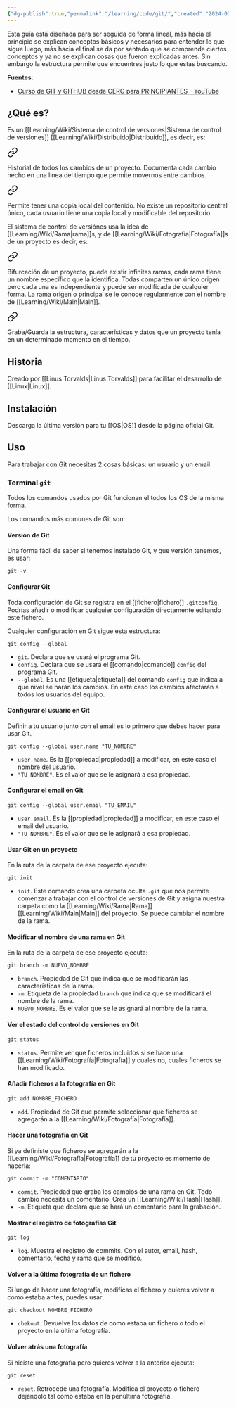 ```yaml
---
{"dg-publish":true,"permalink":"/learning/code/git/","created":"2024-03-14T13:56","updated":"2024-03-16T16:15"}
---
```


Esta guía está diseñada para ser seguida de forma lineal, más hacia el principio se explican conceptos básicos y necesarios para entender lo que sigue luego, más hacia el final se da por sentado que se comprende ciertos conceptos y ya no se explican cosas que fueron explicadas antes. Sin embargo la estructura permite que encuentres justo lo que estas buscando.

**Fuentes**: 
- [Curso de GIT y GITHUB desde CERO para PRINCIPIANTES - YouTube](https://youtube.com/watch?v=3GymExBkKjE)
## ¿Qué es?
Es un [[Learning/Wiki/Sistema de control de versiones\|Sistema de control de versiones]] [[Learning/Wiki/Distribuido\|Distribuido]], es decir, es:

<div class="transclusion internal-embed is-loaded"><a class="markdown-embed-link" href="/sistema-de-control-de-versiones/#4a1b0e" aria-label="Open link"><svg xmlns="http://www.w3.org/2000/svg" width="24" height="24" viewBox="0 0 24 24" fill="none" stroke="currentColor" stroke-width="2" stroke-linecap="round" stroke-linejoin="round" class="svg-icon lucide-link"><path d="M10 13a5 5 0 0 0 7.54.54l3-3a5 5 0 0 0-7.07-7.07l-1.72 1.71"></path><path d="M14 11a5 5 0 0 0-7.54-.54l-3 3a5 5 0 0 0 7.07 7.07l1.71-1.71"></path></svg></a><div class="markdown-embed">



Historial de todos los cambios de un proyecto. Documenta cada cambio hecho en una linea del tiempo que permite movernos entre cambios. 

</div></div>


<div class="transclusion internal-embed is-loaded"><a class="markdown-embed-link" href="/distribuido/#703a42" aria-label="Open link"><svg xmlns="http://www.w3.org/2000/svg" width="24" height="24" viewBox="0 0 24 24" fill="none" stroke="currentColor" stroke-width="2" stroke-linecap="round" stroke-linejoin="round" class="svg-icon lucide-link"><path d="M10 13a5 5 0 0 0 7.54.54l3-3a5 5 0 0 0-7.07-7.07l-1.72 1.71"></path><path d="M14 11a5 5 0 0 0-7.54-.54l-3 3a5 5 0 0 0 7.07 7.07l1.71-1.71"></path></svg></a><div class="markdown-embed">



Permite tener una copia local del contenido. No existe un repositorio central único, cada usuario tiene una copia local y modificable del repositorio. 

</div></div>


El sistema de control de versiónes usa la idea de [[Learning/Wiki/Rama\|rama]]s, y de [[Learning/Wiki/Fotografía\|Fotografía]]s de un proyecto es decir, es:

<div class="transclusion internal-embed is-loaded"><a class="markdown-embed-link" href="/rama/#200880" aria-label="Open link"><svg xmlns="http://www.w3.org/2000/svg" width="24" height="24" viewBox="0 0 24 24" fill="none" stroke="currentColor" stroke-width="2" stroke-linecap="round" stroke-linejoin="round" class="svg-icon lucide-link"><path d="M10 13a5 5 0 0 0 7.54.54l3-3a5 5 0 0 0-7.07-7.07l-1.72 1.71"></path><path d="M14 11a5 5 0 0 0-7.54-.54l-3 3a5 5 0 0 0 7.07 7.07l1.71-1.71"></path></svg></a><div class="markdown-embed">



Bifurcación de un proyecto, puede existir infinitas ramas, cada rama tiene un nombre específico que la identifica. Todas comparten un único origen pero cada una es independiente y puede ser modificada de cualquier forma. La rama origen o principal se le conoce regularmente con el nombre de [[Learning/Wiki/Main\|Main]]. 

</div></div>


<div class="transclusion internal-embed is-loaded"><a class="markdown-embed-link" href="/fotografia/#3dcda9" aria-label="Open link"><svg xmlns="http://www.w3.org/2000/svg" width="24" height="24" viewBox="0 0 24 24" fill="none" stroke="currentColor" stroke-width="2" stroke-linecap="round" stroke-linejoin="round" class="svg-icon lucide-link"><path d="M10 13a5 5 0 0 0 7.54.54l3-3a5 5 0 0 0-7.07-7.07l-1.72 1.71"></path><path d="M14 11a5 5 0 0 0-7.54-.54l-3 3a5 5 0 0 0 7.07 7.07l1.71-1.71"></path></svg></a><div class="markdown-embed">



Graba/Guarda la estructura, características y datos que un proyecto tenía en un determinado momento en el tiempo. 

</div></div>


## Historia
Creado por [[Linus Torvalds\|Linus Torvalds]] para facilitar el desarrollo de [[Linux\|Linux]].

## Instalación
Descarga la última versión para tu [[OS\|OS]] desde la página oficial Git.

## Uso
Para trabajar con Git necesitas 2 cosas básicas: un usuario y un email.
### Terminal `git`
Todos los comandos usados por Git funcionan el todos los OS de la misma forma. 

Los comandos más comunes de Git son:

#### Versión de Git
Una forma fácil de saber si tenemos instalado Git, y que versión tenemos, es usar:
```shell
git -v
```

#### Configurar Git
Toda configuración de Git se registra en el [[fichero\|fichero]] `.gitconfig`. Podrías añadir o modificar cualquier configuración directamente editando este fichero.

Cualquier configuración en Git sigue esta estructura:
```shell
git config --global
```
- `git`. Declara que se usará el programa Git.
- `config`. Declara que se usará el [[comando\|comando]] `config` del programa Git.
- `--global`. Es una [[etiqueta\|etiqueta]] del comando `config` que indica a que nivel se harán los cambios. En este caso los cambios afectarán a todos los usuarios del equipo.

#### Configurar el usuario en Git
Definir a tu usuario junto con el email es lo primero que debes hacer para usar Git.
```shell
git config --global user.name "TU_NOMBRE"
```
- `user.name`. Es la [[propiedad\|propiedad]] a modificar, en este caso el nombre del usuario.
- `"TU NOMBRE"`. Es el valor que se le asignará a esa propiedad.

#### Configurar el email en Git
```shell
git config --global user.email "TU_EMAIL"
```
- `user.email`. Es la [[propiedad\|propiedad]] a modificar, en este caso el email del usuario.
- `"TU NOMBRE"`. Es el valor que se le asignará a esa propiedad.

#### Usar Git en un proyecto
En la ruta de la carpeta de ese proyecto ejecuta:
```shell
git init
```
- `init`. Este comando crea una carpeta oculta `.git` que nos permite comenzar a trabajar con el control de versiones de Git y asigna nuestra carpeta como la [[Learning/Wiki/Rama\|Rama]] [[Learning/Wiki/Main\|Main]] del proyecto. Se puede cambiar el nombre de la rama.

#### Modificar el nombre de una rama en Git
En la ruta de la carpeta de ese proyecto ejecuta:
```shell
git branch -m NUEVO_NOMBRE
```
- `branch`. Propiedad de Git que indica que se modificarán las características de la rama.
- `-m`. Etiqueta de la propiedad `branch` que indica que se modificará el nombre de la rama.
- `NUEVO_NOMBRE`. Es el valor que se le asignará al nombre de la rama. 

#### Ver el estado del control de versiones en Git
```shell
git status
```
- `status`. Permite ver que ficheros incluidos si se hace una [[Learning/Wiki/Fotografía\|Fotografía]] y cuales no, cuales ficheros se han modificado.

#### Añadir ficheros a la fotografía en Git
```shell
git add NOMBRE_FICHERO
```
- `add`. Propiedad de Git que permite seleccionar que ficheros se agregarán a la [[Learning/Wiki/Fotografía\|Fotografía]].

#### Hacer una fotografía en Git
Si ya definiste que ficheros se agregarán a la [[Learning/Wiki/Fotografía\|Fotografía]] de tu proyecto es momento de hacerla:
```shell
git commit -m "COMENTARIO"
```
- `commit`. Propiedad que graba los cambios de una rama en Git. Todo cambio necesita un comentario. Crea un [[Learning/Wiki/Hash\|Hash]].
- `-m`. Etiqueta que declara que se hará un comentario para la grabación.

#### Mostrar el registro de fotografías Git
```shell
git log
```
- `log`. Muestra el registro de commits. Con el autor, email, hash, comentario, fecha y rama que se modificó.

#### Volver a la última fotografía de un fichero
Si luego de hacer una fotografía, modificas el fichero y quieres volver a como estaba antes, puedes usar:
```shell
git checkout NOMBRE_FICHERO
```
- `chekout`. Devuelve los datos de como estaba un fichero o todo el proyecto en la última fotografía.

#### Volver atrás una fotografía
Si hiciste una fotografía pero quieres volver a la anterior ejecuta:
```shell
git reset
```
- `reset`. Retrocede una fotografía. Modifica el proyecto o fichero dejándolo tal como estaba en la penúltima fotografía.

